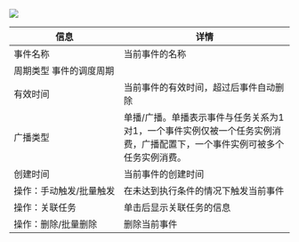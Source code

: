 ![](https://qcloudimg.tencent-cloud.cn/raw/e47fe95e422f62b46769df6084b982fd.png)

| 信息 | 详情 | 
|---------|---------|
| 事件名称	| 当前事件的名称| 
| 周期类型	事件的调度周期| 
| 有效时间	| 当前事件的有效时间，超过后事件自动删除| 
| 广播类型	| 单播/广播。单播表示事件与任务关系为1对1，一个事件实例仅被一个任务实例消费，广播配置下，一个事件实例可被多个任务实例消费。| 
| 创建时间	| 当前事件的创建时间| 
| <nobr>操作：手动触发/批量触发| 	在未达到执行条件的情况下触发当前事件| 
| 操作：关联任务	| 单击后显示关联任务的信息| 
| 操作：删除/批量删除	| 删除当前事件| 
